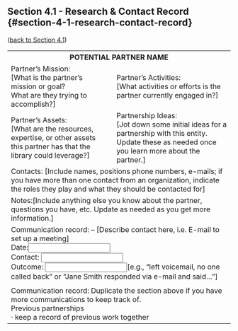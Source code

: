 ## Section 4.1 - Research &amp; Contact Record {#section-4-1-research-contact-record}

([back to Section 4.1](../40_establishing_a_partnership/41_start_the_conversation.md))


<table class="heading-cell no-common-style"><tr><th colspan="2">POTENTIAL PARTNER NAME</th></tr><tr><td>Partner’s Mission:<br>[What is the partner’s mission or goal? <br>What are they trying to accomplish?]</td><td>Partner’s Activities:<br>[What activities or efforts is the partner currently engaged in?]</td></tr><tr><td>Partner’s Assets:<br>[What are the resources, expertise, or other assets this partner has that the library could leverage?]</td><td>Partnership Ideas:
<br>[Jot down some initial ideas for a partnership with this entity. Update these as needed once you learn more about the partner.]</td></tr><tr><td colspan="2">Contacts:
[Include names, positions phone numbers, e-mails; if you have more than one contact from an organization, indicate the roles they play and what they should be contacted for]
</td></tr><tr><td colspan="2">Notes:[Include anything else you know about the partner, questions you have, etc. Update as needed as you get more information.]</td></tr><tr><td colspan="2">Communication record: – [Describe contact here, i.e. E-mail to set up a meeting]<br>
Date:<input type="text"><br>
Contact: <input type="text"><br>    	
Outcome: <input type="text">[e.g., “left voicemail, no one called back” or “Jane Smith responded via e-mail and said…”]</td></tr><tr><td colspan="2"></td></tr><tr><td colspan="2">Communication record: Duplicate the section above if you have more communications to keep track of.<br>Previous partnerships<br>· keep a record of previous work together</td></tr></table>